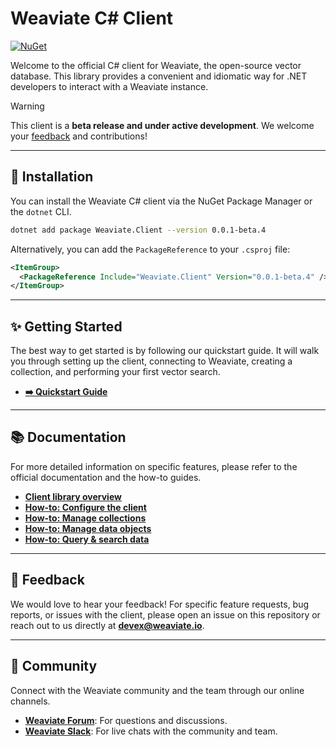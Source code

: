 # Weaviate C# Client

[![NuGet](https://badgen.net/nuget/v/Weaviate.Client?icon=nuget)](https://www.nuget.org/packages/Weaviate.Client)

Welcome to the official C# client for Weaviate, the open-source vector database. This library provides a convenient and idiomatic way for .NET developers to interact with a Weaviate instance.

> [!WARNING]  
> This client is a **beta release and under active development**. We welcome your [feedback](#-feedback) and contributions!

---

## 🚀 Installation

You can install the Weaviate C# client via the NuGet Package Manager or the `dotnet` CLI.

```bash
dotnet add package Weaviate.Client --version 0.0.1-beta.4
```

Alternatively, you can add the `PackageReference` to your `.csproj` file:

```xml
<ItemGroup>
  <PackageReference Include="Weaviate.Client" Version="0.0.1-beta.4" />
</ItemGroup>
```

---

## ✨ Getting Started

The best way to get started is by following our quickstart guide. It will walk you through setting up the client, connecting to Weaviate, creating a collection, and performing your first vector search.

- **[➡️ Quickstart Guide](https://java-client-v6--docs-weaviate-io.netlify.app/weaviate/quickstart)**

---

## 📚 Documentation

For more detailed information on specific features, please refer to the official documentation and the how-to guides.

- **[Client library overview](https://java-client-v6--docs-weaviate-io.netlify.app/weaviate/client-libraries/csharp)**
- **[How-to: Configure the client](https://java-client-v6--docs-weaviate-io.netlify.app/weaviate/configuration)**
- **[How-to: Manage collections](https://java-client-v6--docs-weaviate-io.netlify.app/weaviate/manage-collections)**
- **[How-to: Manage data objects](https://java-client-v6--docs-weaviate-io.netlify.app/weaviate/manage-objects)**
- **[How-to: Query & search data](https://java-client-v6--docs-weaviate-io.netlify.app/weaviate/search)**

---

## 💬 Feedback

We would love to hear your feedback! For specific feature requests, bug reports, or issues with the client, please open an issue on this repository or reach out to us directly at **devex@weaviate.io**.

---

## 🤝 Community

Connect with the Weaviate community and the team through our online channels.

- **[Weaviate Forum](https://forum.weaviate.io/)**: For questions and discussions.
- **[Weaviate Slack](https://weaviate.io/slack)**: For live chats with the community and team.
